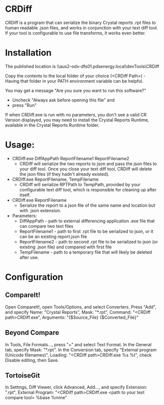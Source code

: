 # CRDiff
CRDiff is a program that can serialize the binary Crystal reports .rpt files to human readable .json files, and works in conjunction with your text diff tool. If your tool is configurable to use file transforms, it works even better.

# Installation
The published location is \\\\aus2-odx-dfs01.pdsenergy.local\\devTools\\CRDiff

Copy the contents to the local folder of your choice (\<CRDiff Path\>) - Having that folder in your PATH environment variable can be helpful.

You may get a message "Are you sure you want to run this software?" 
* Uncheck "Always ask before opening this file" and 
* press "Run"

If when CRDiff.exe is run with no parameters, you don't see a valid CR Version displayed, you may need to install the Crystal Reports Runtime, available in the Crystal Reports Runtime folder.

# Usage: 
  - CRDiff.exe DiffAppPath ReportFilename1 ReportFilename2
    - CRDiff will serialize the two reports to json and pass the json files to your diff tool. Once you close your text diff tool, CRDiff will delete the json files (if they hadn't already existed).
  - CRDiff.exe ReportFilename, TempFilename
    - CRDiff will serialize RPTPath to TempPath, provided by your configurable text diff tool, which is responsible for cleaning up after itself.
  - CRDiff.exe ReportFilename
    - Serialize the report to a json file of the same name and location but with .json extension. 
  - Parameters:
    - DiffAppPath - path to external differencing application .exe file that can compare two text files
    - ReportFilename1 - path to first .rpt file to be serialized to json, or it can be an existing report.json file
    - ReportFilename2 - path to second .rpt file to be serialized to json (or existing .json file) and compared with first file
    - TempFilename - path to a temporary file that will likely be deleted after use.
    
# Configuration
## CompareIt!
Open CompareIt!, open Tools/Options, and select Converters. Press "Add", and specify Name: "Crystal Reports", Mask: "\*.rpt", Command: "\<CRDiff path\>CRDiff.exe", Arguments: "{$Source_File} {$Converted_File}"
## Beyond Compare
In Tools, File Formats..., press "+" and select Text Format. In the General tab, specify Mask: "\*.rpt". In the Conversion tab, specify "External program (Unicode filenames)", Loading: "\<CRDiff path\>CRDiff.exe %s %t", check Disable editing, then Save.
## TortoiseGit
In Settings, Diff Viewer, click Advanced, Add..., and specify Extension: ".rpt", External Program: "\<CRDiff path\>CRDiff.exe \<path to your text compare tool\>  %base %mine"

